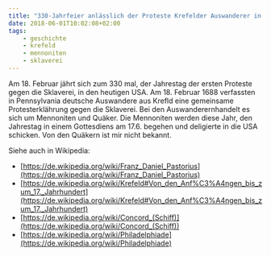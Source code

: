 ```yaml
---
title: "330-Jahrfeier anlässlich der Proteste Krefelder Auswanderer in Philadelphia"
date: 2018-06-01T10:02:08+02:00
tags:
    - geschichte
    - krefeld
    - mennoniten
    - sklaverei
---
```


Am 18. Februar jährt sich zum 330 mal, der Jahrestag der ersten Proteste gegen die Sklaverei, in den heutigen USA. Am 18. Februar 1688 verfassten in Pennsylvania deutsche Auswandere aus Krefld eine gemeinsame Protesterklährung gegen die Sklaverei. Bei den Auswanderernhandelt es sich um Mennoniten und Quäker. Die Mennoniten werden diese Jahr, den Jahrestag in einem Gottesdiens am 17.6. begehen und deligierte in die USA schicken. Von den Quäkern ist mir nicht bekannt.

Siehe auch in Wikipedia:

* [https://de.wikipedia.org/wiki/Franz_Daniel_Pastorius](https://de.wikipedia.org/wiki/Franz_Daniel_Pastorius)
* [https://de.wikipedia.org/wiki/Krefeld#Von_den_Anf%C3%A4ngen_bis_zum_17._Jahrhundert](https://de.wikipedia.org/wiki/Krefeld#Von_den_Anf%C3%A4ngen_bis_zum_17._Jahrhundert)
* [https://de.wikipedia.org/wiki/Concord_(Schiff)](https://de.wikipedia.org/wiki/Concord_(Schiff))
* [https://de.wikipedia.org/wiki/Philadelphiade](https://de.wikipedia.org/wiki/Philadelphiade)
